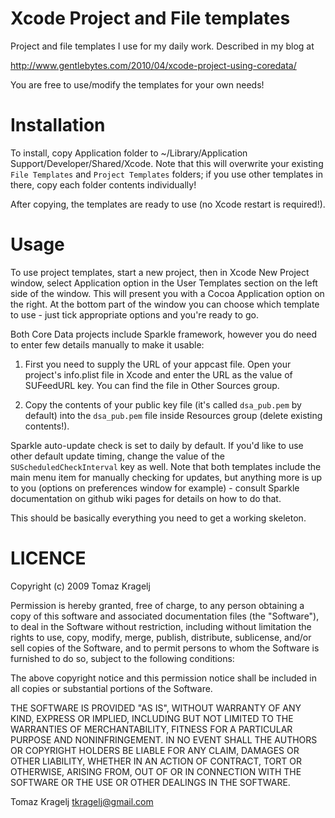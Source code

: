 Xcode Project and File templates
================================

Project and file templates I use for my daily work. Described in my blog at

http://www.gentlebytes.com/2010/04/xcode-project-using-coredata/

You are free to use/modify the templates for your own needs!


Installation
============

To install, copy Application folder to ~/Library/Application Support/Developer/Shared/Xcode.
Note that this will overwrite your existing `File Templates` and `Project Templates`
folders; if you use other templates in there, copy each folder contents individually!

After copying, the templates are ready to use (no Xcode restart is required!).


Usage
=====

To use project templates, start a new project, then in Xcode New Project window, select
Application option in the User Templates section on the left side of the window. This
will present you with a Cocoa Application option on the right. At the bottom part of the
window you can choose which template to use - just tick appropriate options and you're
ready to go.

Both Core Data projects include Sparkle framework, however you do need to enter few
details manually to make it usable:

1. First you need to supply the URL of your appcast file. Open your project's info.plist
   file in Xcode and enter the URL as the value of SUFeedURL key. You can find the file
   in Other Sources group.
  
2. Copy the contents of your public key file (it's called `dsa_pub.pem` by default)
   into the `dsa_pub.pem` file inside Resources group (delete existing contents!).

Sparkle auto-update check is set to daily by default. If you'd like to use other default
update timing, change the value of the `SUScheduledCheckInterval` key as well. Note that
both templates include the main menu item for manually checking for updates, but anything
more is up to you (options on preferences window for example) - consult Sparkle documentation
on github wiki pages for details on how to do that.

This should be basically everything you need to get a working skeleton.


LICENCE
=======

Copyright (c) 2009 Tomaz Kragelj

Permission is hereby granted, free of charge, to any person
obtaining a copy of this software and associated documentation
files (the "Software"), to deal in the Software without
restriction, including without limitation the rights to use,
copy, modify, merge, publish, distribute, sublicense, and/or sell
copies of the Software, and to permit persons to whom the
Software is furnished to do so, subject to the following
conditions:

The above copyright notice and this permission notice shall be
included in all copies or substantial portions of the Software.

THE SOFTWARE IS PROVIDED "AS IS", WITHOUT WARRANTY OF ANY KIND,
EXPRESS OR IMPLIED, INCLUDING BUT NOT LIMITED TO THE WARRANTIES
OF MERCHANTABILITY, FITNESS FOR A PARTICULAR PURPOSE AND
NONINFRINGEMENT. IN NO EVENT SHALL THE AUTHORS OR COPYRIGHT
HOLDERS BE LIABLE FOR ANY CLAIM, DAMAGES OR OTHER LIABILITY,
WHETHER IN AN ACTION OF CONTRACT, TORT OR OTHERWISE, ARISING
FROM, OUT OF OR IN CONNECTION WITH THE SOFTWARE OR THE USE OR
OTHER DEALINGS IN THE SOFTWARE.

 
Tomaz Kragelj <tkragelj@gmail.com>
